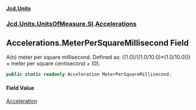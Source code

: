 #### [Jcd.Units](index.md 'index')
### [Jcd.Units.UnitsOfMeasure.SI](Jcd.Units.UnitsOfMeasure.SI.md 'Jcd.Units.UnitsOfMeasure.SI').[Accelerations](Accelerations.md 'Jcd.Units.UnitsOfMeasure.SI.Accelerations')

## Accelerations.MeterPerSquareMillisecond Field

A(n) meter per square millisecond. Defined as: ((1.0)/((1.0/10.0)*(1.0/10.0))) × meter per square centisecond + (0).

```csharp
public static readonly Acceleration MeterPerSquareMillisecond;
```

#### Field Value
[Acceleration](Acceleration.md 'Jcd.Units.UnitTypes.Acceleration')